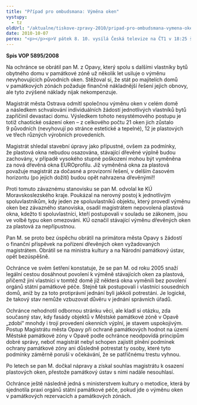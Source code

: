 ```yaml
---
title: "Případ pro ombudsmana: Výměna oken"
vystupy:
  - tz
oldUrl: "/aktualne/tiskove-zpravy-2010/pripad-pro-ombudsmana-vymena-oken"
date: 2010-10-07
perex: "<p></p><p>V pátek 8. 10. vysílá Česká televize na ČT1 v 18:25 šestý díl cyklu Případ pro ombudsmana (repríze v pondělí 11. 10. ve 12:25 na ČT2). Díl nazvaný Výměna oken se zabývá problémy vlastníka domu v památkové zóně, kterých chtěl vyměnit okna a opravit fasádu.</p>"
---
```


<!-- imported from the old website -->

<p><strong>Spis VOP 5895/2008</strong></p><p>Na ochránce se obrátil pan M. z Opavy, který spolu s dalšími vlastníky bytů obytného domu v památkové zóně už několik let usiluje o výměnu nevyhovujících původních oken. Stěžoval si, že stát po majitelích domů v památkových zónách požaduje finančně nákladnější řešení jejich obnovy, ale tyto zvýšené náklady nijak nekompenzuje.</p><p>Magistrát města Ostrava odmítl společnou výměnu oken v celém domě a následkem schvalování individuálních žádostí jednotlivých vlastníků bytů zapříčinil devastaci domu. Výsledkem tohoto nesystémového postupu je totiž chaotické osázení oken – z celkového počtu 21 oken jich zůstalo 9 původních (nevyhovují po stránce estetické a tepelné), 12 je plastových ve třech různých výrobních provedeních.</p><p>Magistrát shledal stavební úpravy jako přípustné, ovšem za podmínky, že plastová okna nebudou osazována, stávající dřevěné výplně budou zachovány, v případě vysokého stupně poškození mohou být vyměněna za nová dřevěná okna EUROprofilu. Již vyměněná okna za plastová považuje magistrát za dočasné a provizorní řešení, v delším časovém horizontu (po jejich dožití) budou opět nahrazena dřevěnými!!</p><p>Proti tomuto závaznému stanovisku se pan M. odvolal ke KÚ Moravskoslezského kraje. Poukázal na nerovný postoj k jednotlivým spoluvlastníkům, kdy jeden ze spoluvlastníků objektu, který provedl výměnu oken bez závazného stanoviska, osadil magistrátem nepovolená plastová okna, kdežto ti spoluvlastníci, kteří postupovali v souladu se zákonem, jsou ve volbě typu oken omezováni. KÚ označil stávající výměnu dřevěných oken za plastová za nepřípustnou.</p><p>Pan M. se proto bez úspěchu obrátil na primátora města Opavy s žádostí o finanční příspěvek na pořízení dřevěných oken vyžadovaných magistrátem. Obrátil se na ministra kultury a na Národní památkový ústav, opět bezúspěšně.</p><p>Ochránce ve svém šetření konstatuje, že se pan M. od roku 2005 snaží legální cestou dosáhnout povolení k výměně stávajících oken za plastová, přičemž jiní vlastníci v tomtéž domě již některá okna vyměnili bez povolení orgánů státní památkové péče. Stejně tak postupovali i vlastníci sousedních domů, aniž by za toto protiprávní jednání byli jakkoli potrestáni. Je logické, že takový stav nemůže vzbuzovat důvěru v jednání správních úřadů.</p><p>Ochránce nehodnotil odbornou stránku věci, ale kladl si otázku, zda současný stav, kdy fasády objektů v Městské památkové zóně v Opavě „zdobí“ mnohdy i trojí provedení okenních výplní, je stavem uspokojivým. Postup Magistrátu města Opavy při ochraně památkových hodnot na území Městské památkové zóny v Opavě podle ochránce neodpovídá principům dobré správy, neboť magistrát nebyl schopen zajistit plnění podmínek ochrany památkové zóny ani důsledně potrestat ty osoby, které tyto podmínky záměrně poruší v očekávání, že se patřičnému trestu vyhnou.</p><p>Po letech se pan M. dočkal nápravy a získal souhlas magistrátu k osazení plastových oken, přestože památkový ústav s nimi nadále nesouhlasí.</p><p>Ochránce ještě následně jedná s ministerstvem kultury o metodice, která by sjednotila praxi orgánů státní památkové péče, pokud jde o výměnu oken v památkových rezervacích a památkových zónách.</p><p></p><p></p>

